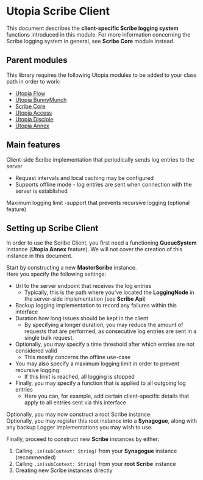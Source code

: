 # Utopia Scribe Client
This document describes the **client-specific Scribe logging system** functions introduced in this module. 
For more information concerning the Scribe logging system in general, see **Scribe Core** module instead.

## Parent modules
This library requires the following Utopia modules to be added to your class path in order to work:
- [Utopia Flow](https://github.com/Mikkomario/Utopia-Scala/tree/master/Flow)
- [Utopia BunnyMunch](https://github.com/Mikkomario/Utopia-Scala/tree/master/BunnyMunch)
- [Scribe Core](https://github.com/Mikkomario/Utopia-Scala/tree/master/Scribe/Scribe-Core)
- [Utopia Access](https://github.com/Mikkomario/Utopia-Scala/tree/master/Access)
- [Utopia Disciple](https://github.com/Mikkomario/Utopia-Scala/tree/master/Disciple)
- [Utopia Annex](https://github.com/Mikkomario/Utopia-Scala/tree/master/Annex)

## Main features
Client-side Scribe implementation that periodically sends log entries to the server
- Request intervals and local caching may be configured
- Supports offline mode - log entries are sent when connection with the server is established

Maximum logging limit -support that prevents recursive logging (optional feature)

## Setting up Scribe Client
In order to use the Scribe Client, you first need a functioning **QueueSystem** instance (**Utopia Annex** feature). 
We will not cover the creation of this instance in this document.

Start by constructing a new **MasterScribe** instance.  
Here you specify the following settings:
- Url to the server endpoint that receives the log entries
  - Typically, this is the path where you've located the **LoggingNode** in the server-side implementation (see **Scribe Api**)
- Backup logging implementation to record any failures within this interface
- Duration how long issues should be kept in the client
  - By specifying a longer duration, you may reduce the amount of requests that are performed, 
    as consecutive log entries are sent in a single bulk request.
- Optionally, you may specify a time threshold after which entries are not considered valid
  - This mostly concerns the offline use-case
- You may also specify a maximum logging limit in order to prevent recursive logging
  - If this limit is reached, all logging is stopped
- Finally, you may specify a function that is applied to all outgoing log entries
  - Here you can, for example, add certain client-specific details that apply to all entries sent via this interface

Optionally, you may now construct a root Scribe instance.  
Optionally, you may register this root instance into a **Synagogue**, along with any backup Logger implementations 
you may wish to use.

Finally, proceed to construct new **Scribe** instances by either:
1. Calling `.in(subContext: String)` from your **Synagogue** instance (recommended)
2. Calling `.in(subContext: String)` from your **root Scribe** instance
3. Creating new Scribe instances directly